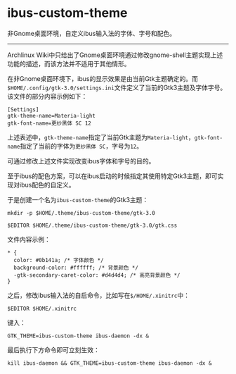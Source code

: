 # ibus-custom-theme
非Gnome桌面环境，自定义ibus输入法的字体、字号和配色。

---

Archlinux Wiki中只给出了Gnome桌面环境通过修改gnome-shell主题实现上述功能的描述，而该方法并不适用于其他情形。

在非Gnome桌面环境下，ibus的显示效果是由当前Gtk主题确定的。而`$HOME/.config/gtk-3.0/settings.ini`文件定义了当前的Gtk3主题及字体字号。该文件的部分内容示例如下：

```
[Settings]
gtk-theme-name=Materia-light
gtk-font-name=更纱黑体 SC 12
```

上述表述中，`gtk-theme-name`指定了当前Gtk主题为`Materia-light`，`gtk-font-name`指定了当前的字体为`更纱黑体 SC`，字号为`12`。

可通过修改上述文件实现改变ibus字体和字号的目的。

至于ibus的配色方案，可以在ibus启动的时候指定其使用特定Gtk3主题，即可实现对ibus配色的自定义。

于是创建一个名为`ibus-custom-theme`的Gtk3主题：

`mkdir -p $HOME/.theme/ibus-custom-theme/gtk-3.0`

`$EDITOR $HOME/.theme/ibus-custom-theme/gtk-3.0/gtk.css`

文件内容示例：

```
* {
  color: #0b141a; /* 字体颜色 */
  background-color: #ffffff; /* 背景颜色 */
  -gtk-secondary-caret-color: #d4d4d4; /* 高亮背景颜色 */
}
```


之后，修改ibus输入法的自启命令，比如写在`$/HOME/.xinitrc`中：

`$EDITOR $HOME/.xinitrc`

键入：

```
GTK_THEME=ibus-custom-theme ibus-daemon -dx &
```

最后执行下方命令即可立刻生效：

`kill ibus-daemon && GTK_THEME=ibus-custom-theme ibus-daemon -dx &`
